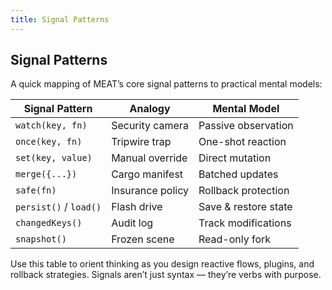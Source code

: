 ```yaml
---
title: Signal Patterns
---
```


## Signal Patterns

A quick mapping of MEAT’s core signal patterns to practical mental models:

| Signal Pattern     | Analogy            | Mental Model            |
|--------------------|--------------------|--------------------------|
| `watch(key, fn)`   | Security camera    | Passive observation     |
| `once(key, fn)`    | Tripwire trap      | One-shot reaction       |
| `set(key, value)`  | Manual override    | Direct mutation         |
| `merge({...})`     | Cargo manifest     | Batched updates         |
| `safe(fn)`         | Insurance policy   | Rollback protection     |
| `persist()` / `load()` | Flash drive     | Save & restore state    |
| `changedKeys()`    | Audit log          | Track modifications     |
| `snapshot()`       | Frozen scene       | Read-only fork          |

Use this table to orient thinking as you design reactive flows, plugins, and rollback strategies. Signals aren’t just syntax — they’re verbs with purpose.

